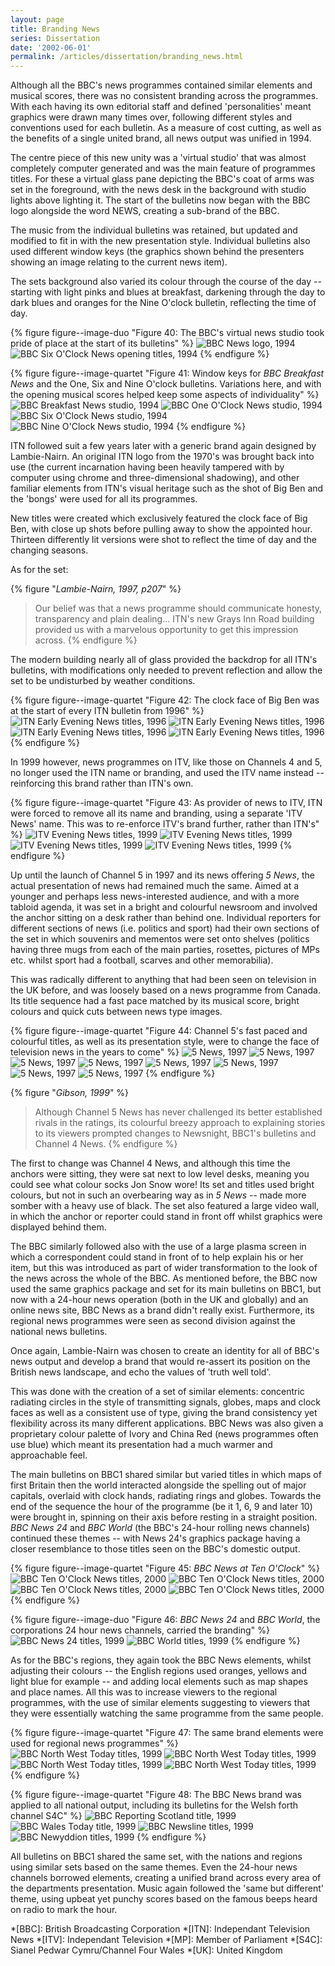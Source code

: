 ```yaml
---
layout: page
title: Branding News
series: Dissertation
date: '2002-06-01'
permalink: /articles/dissertation/branding_news.html
---
```

Although all the BBC's news programmes contained similar elements and musical scores, there was no consistent branding across the programmes. With each having its own editorial staff and defined 'personalities' meant graphics were drawn many times over, following different styles and conventions used for each bulletin. As a measure of cost cutting, as well as the benefits of a single united brand, all news output was unified in 1994.

The centre piece of this new unity was a 'virtual studio' that was almost completely computer generated and was the main feature of programmes titles. For these a virtual glass pane depicting the BBC's coat of arms was set in the foreground, with the news desk in the background with studio lights above lighting it. The start of the bulletins now began with the BBC logo alongside the word NEWS, creating a sub-brand of the BBC.

The music from the individual bulletins was retained, but updated and modified to fit in with the new presentation style. Individual bulletins also used different window keys (the graphics shown behind the presenters showing an image relating to the current news item).

The sets background also varied its colour through the course of the day -- starting with light pinks and blues at breakfast, darkening through the day to dark blues and oranges for the Nine O'clock bulletin, reflecting the time of day.

{% figure figure--image-duo "Figure 40: The BBC's virtual news studio took pride of place at the start of its bulletins" %}
![BBC News logo, 1994](/assets/images/essays/dissertation/figure-40a.png)
![BBC Six O'Clock News opening titles, 1994](/assets/images/essays/dissertation/figure-40b.png)
{% endfigure %}

{% figure figure--image-quartet "Figure 41: Window keys for <cite>BBC Breakfast News</cite> and the One, Six and Nine O'clock bulletins. Variations here, and with the opening musical scores helped keep some aspects of individuality" %}
![BBC Breakfast News studio, 1994](/assets/images/essays/dissertation/figure-41a.png)
![BBC One O'Clock News studio, 1994](/assets/images/essays/dissertation/figure-41b.png)
![BBC Six O'Clock News studio, 1994](/assets/images/essays/dissertation/figure-41c.png)
![BBC Nine O'Clock News studio, 1994](/assets/images/essays/dissertation/figure-41d.png)
{% endfigure %}

ITN followed suit a few years later with a generic brand again designed by Lambie-Nairn. An original ITN logo from the 1970's was brought back into use (the current incarnation having been heavily tampered with by computer using chrome and three-dimensional shadowing), and other familiar elements from ITN's visual heritage such as the shot of Big Ben and the 'bongs' were used for all its programmes.

New titles were created which exclusively featured the clock face of Big Ben, with close up shots before pulling away to show the appointed hour. Thirteen differently lit versions were shot to reflect the time of day and the changing seasons.

As for the set:

{% figure "<cite>Lambie-Nairn, 1997, p207</cite>" %}
> Our belief was that a news programme should communicate honesty, transparency and plain dealing... ITN's new Grays Inn Road building provided us with a marvelous opportunity to get this impression across.
{% endfigure %}

The modern building nearly all of glass provided the backdrop for all ITN's bulletins, with modifications only needed to prevent reflection and allow the set to be undisturbed by weather conditions.

{% figure figure--image-quartet "Figure 42: The clock face of Big Ben was at the start of every ITN bulletin from 1996" %}
![ITN Early Evening News titles, 1996](/assets/images/essays/dissertation/figure-42a.png)
![ITN Early Evening News titles, 1996](/assets/images/essays/dissertation/figure-42b.png)
![ITN Early Evening News titles, 1996](/assets/images/essays/dissertation/figure-42c.png)
![ITN Early Evening News titles, 1996](/assets/images/essays/dissertation/figure-42d.png)
{% endfigure %}

In 1999 however, news programmes on ITV, like those on Channels 4 and 5, no longer used the ITN name or branding, and used the ITV name instead -- reinforcing this brand rather than ITN's own.

{% figure figure--image-quartet "Figure 43: As provider of news to ITV, ITN were forced to remove all its name and branding, using a separate 'ITV News' name. This was to re-enforce ITV's brand further, rather than ITN's" %}
![ITV Evening News titles, 1999](/assets/images/essays/dissertation/figure-43a.png)
![ITV Evening News titles, 1999](/assets/images/essays/dissertation/figure-43b.png)
![ITV Evening News titles, 1999](/assets/images/essays/dissertation/figure-43c.png)
![ITV Evening News titles, 1999](/assets/images/essays/dissertation/figure-43d.png)
{% endfigure %}

Up until the launch of Channel 5 in 1997 and its news offering <cite>5 News</cite>, the actual presentation of news had remained much the same. Aimed at a younger and perhaps less news-interested audience, and with a more tabloid agenda, it was set in a bright and colourful newsroom and involved the anchor sitting on a desk rather than behind one. Individual reporters for different sections of news (i.e. politics and sport) had their own sections of the set in which souvenirs and mementos were set onto shelves (politics having three mugs from each of the main parties, rosettes, pictures of MPs etc. whilst sport had a football, scarves and other memorabilia).

This was radically different to anything that had been seen on television in the UK before, and was loosely based on a news programme from Canada. Its title sequence had a fast pace matched by its musical score, bright colours and quick cuts between news type images.

{% figure figure--image-quartet "Figure 44: Channel 5's fast paced and colourful titles, as well as its presentation style, were to change the face of television news in the years to come" %}
![5 News, 1997](/assets/images/essays/dissertation/figure-44a.png)
![5 News, 1997](/assets/images/essays/dissertation/figure-44b.png)
![5 News, 1997](/assets/images/essays/dissertation/figure-44c.png)
![5 News, 1997](/assets/images/essays/dissertation/figure-44d.png)
![5 News, 1997](/assets/images/essays/dissertation/figure-44e.png)
![5 News, 1997](/assets/images/essays/dissertation/figure-44f.png)
![5 News, 1997](/assets/images/essays/dissertation/figure-44g.png)
![5 News, 1997](/assets/images/essays/dissertation/figure-44h.png)
{% endfigure %}

{% figure "<cite>Gibson, 1999</cite>" %}
> Although Channel 5 News has never challenged its better established rivals in the ratings, its colourful breezy approach to explaining stories to its viewers prompted changes to Newsnight, BBC1's bulletins and Channel 4 News.
{% endfigure %}

The first to change was Channel 4 News, and although this time the anchors were sitting, they were sat next to low level desks, meaning you could see what colour socks Jon Snow wore! Its set and titles used bright colours, but not in such an overbearing way as in <cite>5 News</cite> -- made more somber with a heavy use of black. The set also featured a large video wall, in which the anchor or reporter could stand in front off whilst graphics were displayed behind them.

The BBC similarly followed also with the use of a large plasma screen in which a correspondent could stand in front of to help explain his or her item, but this was introduced as part of wider transformation to the look of the news across the whole of the BBC. As mentioned before, the BBC now used the same graphics package and set for its main bulletins on BBC1, but now with a 24-hour news operation (both in the UK and globally) and an online news site, BBC News as a brand didn't really exist. Furthermore, its regional news programmes were seen as second division against the national news bulletins.

Once again, Lambie-Nairn was chosen to create an identity for all of BBC's news output and develop a brand that would re-assert its position on the British news landscape, and echo the values of 'truth well told'.

This was done with the creation of a set of similar elements: concentric radiating circles in the style of transmitting signals, globes, maps and clock faces as well as a consistent use of type, giving the brand consistency yet flexibility across its many different applications. BBC News was also given a proprietary colour palette of Ivory and China Red (news programmes often use blue) which meant its presentation had a much warmer and approachable feel.

The main bulletins on BBC1 shared similar but varied titles in which maps of first Britain then the world interacted alongside the spelling out of major capitals, overlaid with clock hands, radiating rings and globes. Towards the end of the sequence the hour of the programme (be it 1, 6, 9 and later 10) were brought in, spinning on their axis before resting in a straight position. <cite>BBC News 24</cite> and <cite>BBC World</cite> (the BBC's 24-hour rolling news channels) continued these themes -- with News 24's graphics package having a closer resemblance to those titles seen on the BBC's domestic output.

{% figure figure--image-quartet "Figure 45: <cite>BBC News at Ten O'Clock</cite>" %}
![BBC Ten O'Clock News titles, 2000](/assets/images/essays/dissertation/figure-45a.png)
![BBC Ten O'Clock News titles, 2000](/assets/images/essays/dissertation/figure-45b.png)
![BBC Ten O'Clock News titles, 2000](/assets/images/essays/dissertation/figure-45c.png)
![BBC Ten O'Clock News titles, 2000](/assets/images/essays/dissertation/figure-45d.png)
{% endfigure %}

{% figure figure--image-duo "Figure 46: <cite>BBC News 24</cite> and <cite>BBC World</cite>, the corporations 24 hour news channels, carried the branding" %}
![BBC News 24 titles, 1999](/assets/images/essays/dissertation/figure-46a.png)
![BBC World titles, 1999](/assets/images/essays/dissertation/figure-46b.png)
{% endfigure %}

As for the BBC's regions, they again took the BBC News elements, whilst adjusting their colours -- the English regions used oranges, yellows and light blue for example -- and adding local elements such as map shapes and place names. All this was to increase viewers to the regional programmes, with the use of similar elements suggesting to viewers that they were essentially watching the same programme from the same people.

{% figure figure--image-quartet "Figure 47: The same brand elements were used for regional news programmes" %}
![BBC North West Today titles, 1999](/assets/images/essays/dissertation/figure-47a.png)
![BBC North West Today titles, 1999](/assets/images/essays/dissertation/figure-47b.png)
![BBC North West Today titles, 1999](/assets/images/essays/dissertation/figure-47c.png)
![BBC North West Today titles, 1999](/assets/images/essays/dissertation/figure-47d.png)
{% endfigure %}

{% figure figure--image-quartet "Figure 48: The BBC News brand was applied to all national output, including its bulletins for the Welsh forth channel S4C" %}
![BBC Reporting Scotland title, 1999](/assets/images/essays/dissertation/figure-48a.png)
![BBC Wales Today title, 1999](/assets/images/essays/dissertation/figure-48b.png)
![BBC Newsline titles, 1999](/assets/images/essays/dissertation/figure-48c.png)
![BBC Newyddion titles, 1999](/assets/images/essays/dissertation/figure-48d.png)
{% endfigure %}

All bulletins on BBC1 shared the same set, with the nations and regions using similar sets based on the same themes. Even the 24-hour news channels borrowed elements, creating a unified brand across every area of the departments presentation. Music again followed the 'same but different' theme, using upbeat yet punchy scores based on the famous beeps heard on radio to mark the hour.

*[BBC]: British Broadcasting Corporation
*[ITN]: Independant Television News
*[ITV]: Independant Television
*[MP]: Member of Parliament
*[S4C]: Sianel Pedwar Cymru/Channel Four Wales
*[UK]: United Kingdom
